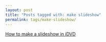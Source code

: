 ```yaml
---
layout: post
title: "Posts tagged with: make slideshow"
permalink: tags/make-slideshow/
---
```

[How to make a slideshow in iDVD](/2011/08/how-to-make-slideshow-in-idvd)

